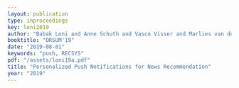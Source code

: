 ```yaml
---
layout: publication
type: inproceedings
key: loni2019
author: "Babak Loni and Anne Schuth and Vasco Visser and Marlies van der Wees and Lucas de Haas and Jeroen Jansze"
booktitle: "ORSUM'19"
date: "2019-08-01"
keywords: "push, RECSYS"
pdf: "/assets/loni19a.pdf"
title: "Personalized Push Notifications for News Recommendation"
year: "2019"
---
```

